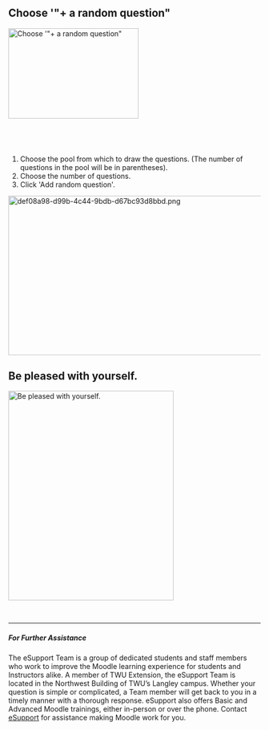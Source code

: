 <div id="screensteps-webpost-103864">
<div class="screensteps-content">
<div class="screensteps-steps">
<div class="screensteps-step">
<h2 id="">Choose &#39;&quot;+ a random question&quot;</h2>

<div class="screensteps-media"><img alt="Choose '&quot;+ a random question&quot;" height="180" src="http://media.screensteps.me/e-support/mthfa9/choose-----a-random-question-.png?1494544830" width="260" /></div>
</div>

<div class="screensteps-step">
<h2 id="">&nbsp;</h2>

<div class="instructions">
<ol>
	<li>Choose the pool from which to draw the questions. (The number of questions in the pool will be in parentheses).</li>
	<li>Choose the number of questions.</li>
	<li>Click &#39;Add random question&#39;.</li>
</ol>
</div>

<div class="screensteps-media"><img alt="def08a98-d99b-4c44-9bdb-d67bc93d8bbd.png" height="318" src="http://media.screensteps.me/e-support/mthfa9/def08a98-d99b-4c44-9bdb-d67bc93d8bbd.png?1494544831" width="821" /></div>
</div>

<div class="screensteps-step">
<h2 id="">Be pleased with yourself.</h2>

<div class="screensteps-media"><img alt="Be pleased with yourself." height="418" src="http://media.screensteps.me/e-support/mthfa9/be-pleased-with-yourself.jpg?1494544831" width="330" /></div>
</div>
</div>
</div>
</div>

<p>&nbsp;</p>

---

##### For Further Assistance

The eSupport Team is a group of dedicated students and staff members who work to improve the Moodle learning experience for students and Instructors alike. A member of TWU Extension, the eSupport Team is located in the Northwest Building of TWU’s Langley campus. Whether your question is simple or complicated, a Team member will get back to you in a timely manner with a thorough response. eSupport also offers Basic and Advanced Moodle trainings, either in-person or over the phone. Contact [eSupport](https://trinitywestern.teamdynamix.com/TDClient/Requests/ServiceDet?ID=16141) for assistance making Moodle work for you.

